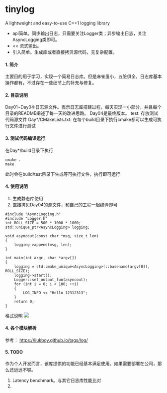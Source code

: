 # tinylog
A lightweight and easy-to-use C++1 logging library
- api简单。同步输出日志，只需要关注Logger类；异步输出日志，关注AsyncLogging类即可。
- << 流式输出。
- 引入简单。生成库或者直接拷贝源代码，无复杂配置。


#### 1. 简介
主要目的用于学习，实现一个简易日志库。但是麻雀虽小，五脏俱全，日志库基本操作都有，不过存在一些细节上的补充与修复。

#### 2. 目录说明
Day01~Day04:日志源文件。表示日志库搭建过程，每天实现一小部分，并且每个目录的README阐述了每一天的改进思路。 Day04是最终版本。
test: 存放测试代码源文件
Day*/CMakeLists.txt: 在每个build目录下执行cmake都可以生成可执行文件进行测试

#### 3. 测试代码编译运行
在Day*/build目录下执行
```
cmake .
make
```
此时会在build/test目录下生成等可执行文件，执行即可运行

#### 4. 使用说明
1. 生成静态库使用
2. 直接拷贝Day04的源文件，和自己的工程一起编译即可
```
#include "AsyncLogging.h"
#include "Logger.h"
int ROLL_SIZE = 500 * 1000 * 1000;
std::unique_ptr<AsyncLogging> logging;

void asyncout(const char *msg, size_t len)
{
    logging->append(msg, len);
}

int main(int argc, char *argv[])
{
    logging = std::make_unique<AsyncLogging>(::basename(argv[0]), ROLL_SIZE);
    logging->start();
    Logger::set_output_fun(asyncout);
    for (int i = 0; i < 100; ++i)
    {
        LOG_INFO << "Hello 12312313";
    }
    return 0;
}
```
格式说明
![](https://cdn.jsdelivr.net/gh/liukboy/PicBed@main/img/WX20231031-102601@2x.png)

#### 4. 各个模块解析
参考： https://liukboy.github.io/tags/log/

#### 5. TODO
作为个人开发而言，该库提供的功能已经基本满足使用。如果需要部署在公司，那么还远远不够。
1. Latency benchmark。与其它日志库性能比对
2. 

